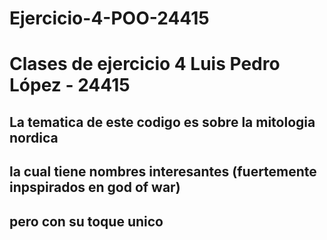 # Ejercicio-4-POO-24415
# Clases de ejercicio 4 Luis Pedro López - 24415
## La tematica de este codigo es sobre la mitologia nordica
## la cual tiene nombres interesantes (fuertemente inpspirados en god of war)
## pero con su toque unico
